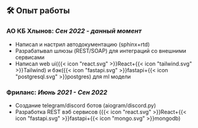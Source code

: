 ## 🛠 Опыт работы

### АО КБ Хлынов: _Сен 2022 - данный момент_

- Написал и настрил автодокументацию (sphinx+rtd)
- Разрабатывал шлюзы (REST/SOAP) для интеграций со внешними сервисами
- Написал web ui({{< icon "react.svg" >}}React+{{< icon "tailwind.svg" >}}Tailwind) и бэк({{< icon "fastapi.svg" >}}fastapi+{{< icon "postgresql.svg" >}}postgres) для ml модели

### Фриланс: _Июнь 2021 - Сен 2022_

- Создание telegram/discord ботов (aiogram/discord.py)
- Разработка REST вэб сервисов ({{< icon "react.svg" >}}React+{{< icon "fastapi.svg" >}}fastapi+{{< icon "mongo.svg" >}}mongodb)
